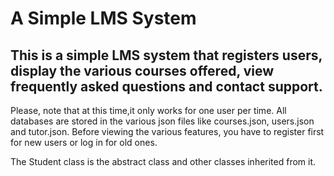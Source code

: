 # A Simple LMS System

## This is a simple LMS system that registers users, display the various courses offered, view frequently asked questions and contact support. 
Please, note that at this time,it only works for one user per time. All databases are stored in the various json files like courses.json, users.json and tutor.json. 
Before viewing the various features, you have to register first for new users or log in for old ones. 

The Student class is the abstract class and other classes inherited from it. 